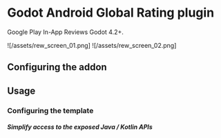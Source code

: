 # Godot Android Global Rating plugin
Google Play In-App Reviews Godot 4.2+.

![/assets/rew_screen_01.png] ![/assets/rew_screen_02.png]

## Configuring the addon

## Usage

### Configuring the template

##### Simplify access to the exposed Java / Kotlin APIs

